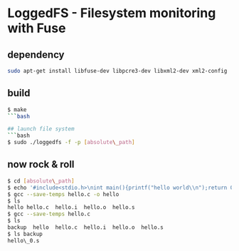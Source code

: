 # LoggedFS - Filesystem monitoring with Fuse

## dependency
```bash
sudo apt-get install libfuse-dev libpcre3-dev libxml2-dev xml2-config
```

## build
```bash
$ make
```bash

## launch file system
```bash
$ sudo ./loggedfs -f -p [absolute\_path]
```

## now rock & roll
```bash
$ cd [absolute\_path]
$ echo '#include<stdio.h>\nint main(){printf("hello world\\n");return 0;}' > hello.c
$ gcc --save-temps hello.c -o hello
$ ls
hello hello.c  hello.i  hello.o  hello.s
$ gcc --save-temps hello.c
$ ls
backup  hello  hello.c  hello.i  hello.o  hello.s
$ ls backup
hello\_0.s
```
